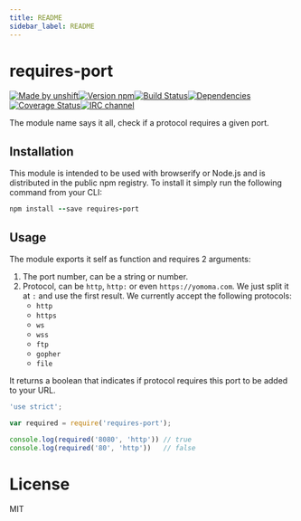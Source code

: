 ```yaml
---
title: README
sidebar_label: README
---
```

# requires-port

[![Made by unshift](https://img.shields.io/badge/made%20by-unshift-00ffcc.svg?style=flat-square)](http://unshift.io)[![Version npm](http://img.shields.io/npm/v/requires-port.svg?style=flat-square)](http://browsenpm.org/package/requires-port)[![Build Status](http://img.shields.io/travis/unshiftio/requires-port/master.svg?style=flat-square)](https://travis-ci.org/unshiftio/requires-port)[![Dependencies](https://img.shields.io/david/unshiftio/requires-port.svg?style=flat-square)](https://david-dm.org/unshiftio/requires-port)[![Coverage Status](http://img.shields.io/coveralls/unshiftio/requires-port/master.svg?style=flat-square)](https://coveralls.io/r/unshiftio/requires-port?branch=master)[![IRC channel](http://img.shields.io/badge/IRC-irc.freenode.net%23unshift-00a8ff.svg?style=flat-square)](http://webchat.freenode.net/?channels=unshift)

The module name says it all, check if a protocol requires a given port.

## Installation

This module is intended to be used with browserify or Node.js and is distributed
in the public npm registry. To install it simply run the following command from
your CLI:

```j
npm install --save requires-port
```

## Usage

The module exports it self as function and requires 2 arguments:

1. The port number, can be a string or number.
2. Protocol, can be `http`, `http:` or even `https://yomoma.com`. We just split
   it at `:` and use the first result. We currently accept the following
   protocols:
   - `http`
   - `https`
   - `ws`
   - `wss`
   - `ftp`
   - `gopher`
   - `file`

It returns a boolean that indicates if protocol requires this port to be added
to your URL.

```js
'use strict';

var required = require('requires-port');

console.log(required('8080', 'http')) // true
console.log(required('80', 'http'))   // false
```

# License

MIT

